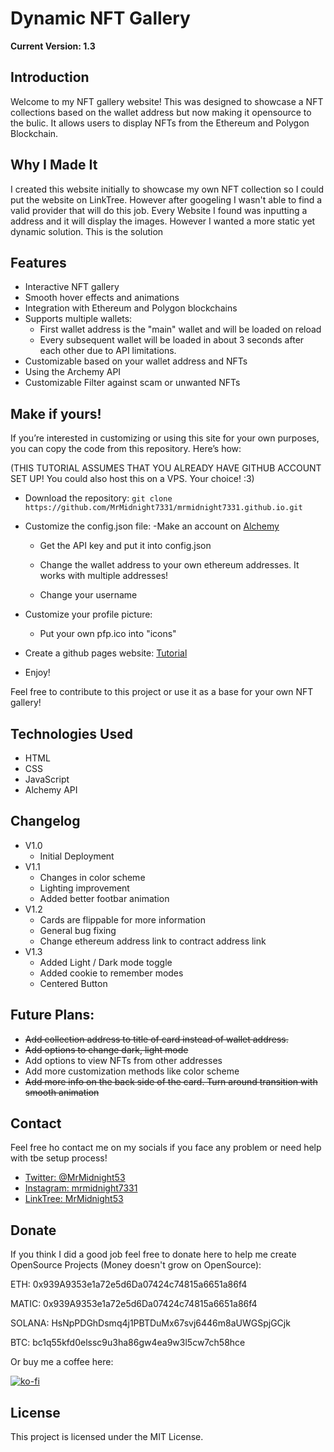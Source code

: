 # Dynamic NFT Gallery
**Current Version: 1.3**

## Introduction

Welcome to my NFT gallery website! This was designed to showcase a NFT collections based on the wallet address but now making it opensource to the bulic. It allows users to display NFTs from the Ethereum and Polygon Blockchain.

## Why I Made It

I created this website initially to showcase my own NFT collection so I could put the website on LinkTree. However after googeling I wasn't able to find a valid provider that will do this job. Every Website I found was inputting a address and it will display the images. However I wanted a more static yet dynamic solution. This is the solution


## Features

- Interactive NFT gallery
- Smooth hover effects and animations
- Integration with Ethereum and Polygon blockchains
- Supports multiple wallets:
    - First wallet address is the "main" wallet and will be loaded on reload
    - Every subsequent wallet will be loaded in about 3 seconds after each other due to API limitations.
- Customizable based on your wallet address and NFTs
- Using the Archemy API
- Customizable Filter against scam or unwanted NFTs


## Make if yours!

If you’re interested in customizing or using this site for your own purposes, you can copy the code from this repository. Here’s how:

(THIS TUTORIAL ASSUMES THAT YOU ALREADY HAVE GITHUB ACCOUNT SET UP! You could also host this on a VPS. Your choice! :3)

- Download the repository: `git clone https://github.com/MrMidnight7331/mrmidnight7331.github.io.git`
- Customize the config.json file:
    -Make an account on [Alchemy](https://www.alchemy.com/nft-api)
    - Get the API key and put it into config.json

    - Change the wallet address to your own ethereum addresses. It works with multiple addresses!
    - Change your username

- Customize your profile picture:
    - Put your own pfp.ico into "icons"

- Create a github pages website: [Tutorial](https://docs.github.com/en/pages/getting-started-with-github-pages/creating-a-github-pages-site)
- Enjoy!

Feel free to contribute to this project or use it as a base for your own NFT gallery!

## Technologies Used

- HTML
- CSS
- JavaScript
- Alchemy API

## Changelog
- V1.0 
    - Initial Deployment
- V1.1
    - Changes in color scheme
    - Lighting improvement
    - Added better footbar animation
- V1.2
    - Cards are flippable for more information
    - General bug fixing
    - Change ethereum address link to contract address link
- V1.3
    - Added Light / Dark mode toggle
    - Added cookie to remember modes
    - Centered Button

## Future Plans:
- ~~Add collection address to title of card instead of wallet address.~~
- ~~Add options to change dark, light mode~~
- Add options to view NFTs from other addresses
- Add more customization methods like color scheme
- ~~Add more info on the back side of the card. Turn around transition with smooth animation~~


## Contact
Feel free ho contact me on my socials if you face any problem or need help with tbe setup process!

- [Twitter: @MrMidnight53](https://twitter.com/MrMidnight53)
- [Instagram: mrmidnight7331](https://www.instagram.com/mrmidnight7331)
- [LinkTree: MrMidnight53](https://linktr.ee/MrMidnight53)

## Donate
If you think I did a good job feel free to donate here to help me create OpenSource Projects (Money doesn't grow on OpenSource):

ETH: 0x939A9353e1a72e5d6Da07424c74815a6651a86f4

MATIC: 0x939A9353e1a72e5d6Da07424c74815a6651a86f4

SOLANA: HsNpPDGhDsmq4j1PBTDuMx67svj6446m8aUWGSpjGCjk

BTC: bc1q55kfd0elssc9u3ha86gw4ea9w3l5cw7ch58hce

Or buy me a coffee here:

[![ko-fi](https://ko-fi.com/img/githubbutton_sm.svg)](https://ko-fi.com/S6S7NRQSG)

## License

This project is licensed under the MIT License.

